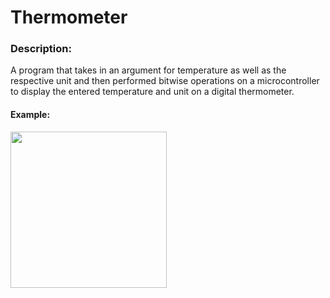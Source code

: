# Thermometer
### Description:
A program that takes in an argument for temperature as well as the respective unit and then performed bitwise operations on a microcontroller to display the entered temperature and unit on a digital thermometer.

#### Example:
<img src="https://imgur.com/I7I2QOQ.jpg" width="250">

